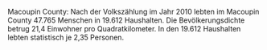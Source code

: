 Macoupin County: Nach der Volkszählung im Jahr 2010 lebten im Macoupin County 47.765 Menschen in 19.612 Haushalten. Die Bevölkerungsdichte betrug 21,4 Einwohner pro Quadratkilometer. In den 19.612 Haushalten lebten statistisch je 2,35 Personen.
